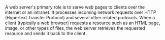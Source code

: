 A web server's primary role is to serve web pages to clients over the internet or an intranet.
It processes incoming network requests over HTTP (Hypertext Transfer Protocol) and several other related protocols.
When a client (typically a web browser) requests a resource such as an HTML page, image, or other types of files, the web server retrieves the requested resource and sends it back to the client.
